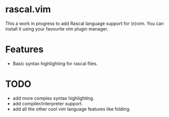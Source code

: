 # rascal.vim
This a work in progress to add Rascal language support for (n)vim.
You can install it using your favourite vim plugin manager.

# Features

- Basic syntax highlighting for rascal files.

# TODO

- add more complex syntax highlighting.
- add compiler/interpreter support.
- add all the other cool vim language features like folding.
